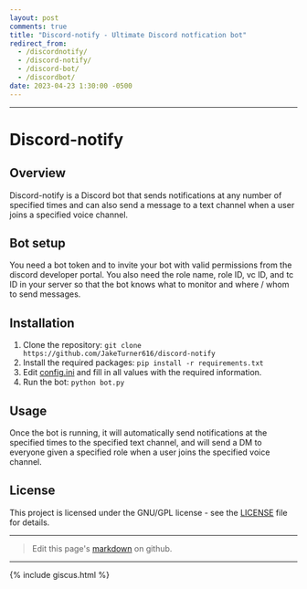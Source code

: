 ```yaml
---
layout: post
comments: true
title: "Discord-notify - Ultimate Discord notfication bot"
redirect_from:
  - /discordnotify/
  - /discord-notify/
  - /discord-bot/
  - /discordbot/
date: 2023-04-23 1:30:00 -0500
---
```

---

# Discord-notify

## Overview
Discord-notify is a Discord bot that sends notifications at any number of specified times and can also send a message to a text channel when a user joins a specified voice channel.

## Bot setup
You need a bot token and to invite your bot with valid permissions from the discord developer portal. You also need the role name, role ID, vc ID, and tc ID in your server so that the bot knows what to monitor and where / whom to send messages.

## Installation
1. Clone the repository: 
`git clone https://github.com/JakeTurner616/discord-notify`
3. Install the required packages: 
`pip install -r requirements.txt`
5. Edit [config.ini](https://github.com/JakeTurner616/discord-notify/blob/main/config.ini) and fill in all values with the required information.
6. Run the bot: 
`python bot.py`

## Usage
Once the bot is running, it will automatically send notifications at the specified times to the specified text channel, and will send a DM to everyone given a specified role when a user joins the specified voice channel.

## License
This project is licensed under the GNU/GPL license - see the [LICENSE](https://github.com/JakeTurner616/discord-notify/blob/main/LICENSE) file for details.

---

> Edit this page's <a href="https://github.com/JakeTurner616/JakeTurner616.github.io/blob/main/{{page.path}}">markdown</a> on github.

---

{% include giscus.html %}
